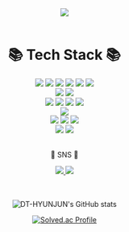 <div align=center>
	<img src="https://capsule-render.vercel.app/api?type=cylinder&color=d1dfe8&height=200&section=header&text=HyunJun%20Github!&fontSize=90" />	
</div>
<br>
<div align=center>
	<h1>📚 Tech Stack 📚</h1>
</div>

<div align="center">
	<img src="https://img.shields.io/badge/C-A8B9CC?style=flat&logo=C&logoColor=white"/>
	<img src="https://img.shields.io/badge/C++-00599C?style=flat&logo=C%2B%2B&logoColor=white"/>
	<img src="https://img.shields.io/badge/C%23-239120?style=flat&logo=csharp&logoColor=white"/>
	<img src="https://img.shields.io/badge/JAVA-007396?style=flat&logo=java&logoColor=white">
	<img src="https://img.shields.io/badge/PYTHON-3776AB?style=flat&logo=Python&logoColor=white"/>
	<img src="https://img.shields.io/badge/TENSORFLOW-FF6F00?style=flat&logo=tensorflow&logoColor=white"/>
	<br>
	<img src="https://img.shields.io/badge/ORACLE-F80000?style=flat&logo=oracle&logoColor=white">
	<img src="https://img.shields.io/badge/MYSQL-4479A1?style=flat&logo=mysql&logoColor=white">
	<br>
	<img src="https://img.shields.io/badge/DJANGO-092E20?style=flat&logo=django&logoColor=white">
	<img src="https://img.shields.io/badge/UNITY-FFFFFF?style=flat&logo=unity&logoColor=black">
	<img src="https://img.shields.io/badge/ANDROID STUDIO-3DDC84?style=flat&logo=androidstudio&logoColor=white">
	<img src="https://img.shields.io/badge/JUPYTER-F37626?style=flat&logo=jupyter&logoColor=white">
	<br>
	<img src="https://img.shields.io/badge/LINUX-FCC624?style=flat&logo=linux&logoColor=black">
	<br>
	<img src="https://img.shields.io/badge/RASPBERRY PI-A22846?style=flat&logo=raspberrypi&logoColor=white">
	<img src="https://img.shields.io/badge/ARDUINO-00979D?style=flat&logo=ARDUINO&logoColor=white">
	<img src="https://img.shields.io/badge/ARDUINO-00979D?style=flat&logo=ARDUINO&logoColor=white">
	<br>
	<img src="https://img.shields.io/badge/GITHUB-181717?style=flat&logo=GitHub&logoColor=white"/>
	<img src="https://img.shields.io/badge/GIT-F05032?style=flat&logo=Git&logoColor=white"/>
</div>

<br>

<div align=center>
	<p>🎨 SNS 🎨</p>
</div>
<div align=center>
	<a href="https://www.instagram.com/dthyunjun/">
		<img src="https://img.shields.io/badge/Instagram-E4405F?style=flat&logo=Instagram&logoColor=white"/>
	</a>
	<a href="https://code-voyage.tistory.com/">
		<img src="https://img.shields.io/badge/Tistory-000000?style=flat&logo=Tistory&logoColor=white"/>
	</a>
</div>
<br></br>

<div align=center>

![DT-HYUNJUN's GitHub stats](https://github-readme-stats.vercel.app/api?username=DT-HYUNJUN&show_icons=true&theme=slateorange)

[![Solved.ac Profile](http://mazassumnida.wtf/api/v2/generate_badge?boj=anglelous)](https://solved.ac/anglelous/)

</div>